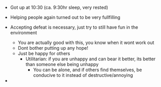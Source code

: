 - Got up at 10:30 (ca. 9:30hr sleep, very rested)

- Helping people again turned out to be very fullfilling
- Accepting defeat is necessary, just try to still have fun in the environment
	- You are actually good with this, you know when it wont work out
	- Dont bother putting up any hope!
	- Just be happy for others
		- Utilitarian: if you are unhappy and can bear it better, its better than someone else being unhappy
			- You can be alone, and if others find themselves, be conducive to it instead of destructive/annoying
- 